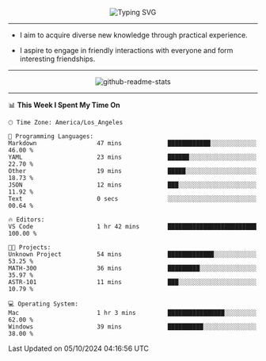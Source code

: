 <p align="center">
  <img src="https://readme-typing-svg.demolab.com?font=Fira+Code&weight=500&size=32&duration=2500&pause=1600&center=true&vCenter=true&random=false&width=1024&height=64&lines=Hi+there+%F0%9F%91%8B;I'm+delighted+you+could+make+it+here+%F0%9F%8E%89;I'm+Harry%2C+a+college+student+still+finding+my+way" alt="Typing SVG" />
</p>


---


- I aim to acquire diverse new knowledge through practical experience.

- I aspire to engage in friendly interactions with everyone and form interesting friendships.


---


<p align="center">
  <img src="https://github-readme-stats.vercel.app/api?username=Harry-Jing&show_icons=true" alt="github-readme-stats"/>
</p>


---

<!--START_SECTION:waka-->
📊 **This Week I Spent My Time On** 

```text
🕑︎ Time Zone: America/Los_Angeles

💬 Programming Languages: 
Markdown                 47 mins             ████████████░░░░░░░░░░░░░   46.00 % 
YAML                     23 mins             ██████░░░░░░░░░░░░░░░░░░░   22.70 % 
Other                    19 mins             █████░░░░░░░░░░░░░░░░░░░░   18.73 % 
JSON                     12 mins             ███░░░░░░░░░░░░░░░░░░░░░░   11.92 % 
Text                     0 secs              ░░░░░░░░░░░░░░░░░░░░░░░░░   00.64 % 

🔥 Editors: 
VS Code                  1 hr 42 mins        █████████████████████████   100.00 % 

🐱‍💻 Projects: 
Unknown Project          54 mins             █████████████░░░░░░░░░░░░   53.25 % 
MATH-300                 36 mins             █████████░░░░░░░░░░░░░░░░   35.97 % 
ASTR-101                 11 mins             ███░░░░░░░░░░░░░░░░░░░░░░   10.79 % 

💻 Operating System: 
Mac                      1 hr 3 mins         ████████████████░░░░░░░░░   62.00 % 
Windows                  39 mins             ██████████░░░░░░░░░░░░░░░   38.00 % 
```


 Last Updated on 05/10/2024 04:16:56 UTC
<!--END_SECTION:waka-->
